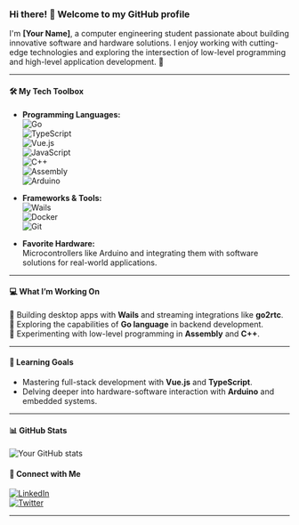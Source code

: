 ### Hi there! 👋 Welcome to my GitHub profile

I'm **[Your Name]**, a computer engineering student passionate about building innovative software and hardware solutions. I enjoy working with cutting-edge technologies and exploring the intersection of low-level programming and high-level application development. 🚀

---

#### 🛠️ **My Tech Toolbox**  
- **Programming Languages:**  
  ![Go](https://img.shields.io/badge/Go-00ADD8?style=flat-square&logo=go&logoColor=white)  
  ![TypeScript](https://img.shields.io/badge/TypeScript-007ACC?style=flat-square&logo=typescript&logoColor=white)  
  ![Vue.js](https://img.shields.io/badge/Vue.js-4FC08D?style=flat-square&logo=vue.js&logoColor=white)  
  ![JavaScript](https://img.shields.io/badge/JavaScript-F7DF1E?style=flat-square&logo=javascript&logoColor=black)  
  ![C++](https://img.shields.io/badge/C++-00599C?style=flat-square&logo=cplusplus&logoColor=white)  
  ![Assembly](https://img.shields.io/badge/Assembly-6E4C13?style=flat-square&logo=chip&logoColor=white)  
  ![Arduino](https://img.shields.io/badge/Arduino-00979D?style=flat-square&logo=arduino&logoColor=white)

- **Frameworks & Tools:**  
  ![Wails](https://img.shields.io/badge/Wails-4C80D5?style=flat-square&logo=wails&logoColor=white)  
  ![Docker](https://img.shields.io/badge/Docker-2496ED?style=flat-square&logo=docker&logoColor=white)  
  ![Git](https://img.shields.io/badge/Git-F05032?style=flat-square&logo=git&logoColor=white)  

- **Favorite Hardware:**  
  Microcontrollers like Arduino and integrating them with software solutions for real-world applications.

---

#### 💻 **What I’m Working On**  
🔹 Building desktop apps with **Wails** and streaming integrations like **go2rtc**.  
🔹 Exploring the capabilities of **Go language** in backend development.  
🔹 Experimenting with low-level programming in **Assembly** and **C++**.  

---

#### 🌱 **Learning Goals**  
- Mastering full-stack development with **Vue.js** and **TypeScript**.  
- Delving deeper into hardware-software interaction with **Arduino** and embedded systems.

---

#### 📊 **GitHub Stats**  
![Your GitHub stats](https://github-readme-stats.vercel.app/api?username=YourUsername&show_icons=true&theme=radical)

#### 🔗 **Connect with Me**  
[![LinkedIn](https://img.shields.io/badge/LinkedIn-0077B5?style=flat-square&logo=linkedin&logoColor=white)](https://linkedin.com/in/your-profile)  
[![Twitter](https://img.shields.io/badge/Twitter-1DA1F2?style=flat-square&logo=twitter&logoColor=white)](https://twitter.com/your-profile)  

---
